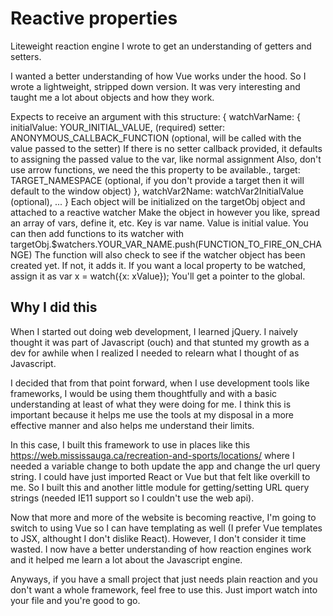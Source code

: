 # Reactive properties
Liteweight reaction engine I wrote to get an understanding of getters and setters.

I wanted a better understanding of how Vue works under the hood. So I wrote a lightweight, stripped down version. It was very interesting and taught me a lot about objects and how they work.

Expects to receive an argument with this structure:
        {
            watchVarName: {
                initialValue: YOUR_INITIAL_VALUE, (required)
                setter: ANONYMOUS_CALLBACK_FUNCTION (optional, will be called with the value passed to the setter)
                If there is no setter callback provided, it defaults to assigning the passed value to the var, 
                like normal assignment
                Also, don't use arrow functions, we need the this property to be available.,
                target: TARGET_NAMESPACE (optional, if you don't provide a target then it will default to the window object)
            },
            watchVar2Name: watchVar2InitialValue (optional),
            ... 
        }
        Each object will be initialized on the targetObj object and attached to a reactive watcher
        Make the object in however you like, spread an array of vars, define it, etc. Key is var name. Value is initial value.
        You can then add functions to its watcher with targetObj.$watchers.YOUR_VAR_NAME.push(FUNCTION_TO_FIRE_ON_CHANGE)
        The function will also check to see if the watcher object has been created yet. If not, it adds it. 
        If you want a local property to be watched, assign it as var x = watch({x: xValue}); You'll get a pointer to the global.
        
        
## Why I did this
When I started out doing web development, I learned jQuery. I naively thought it was part of Javascript (ouch) and that stunted my growth as a dev for awhile when I realized I needed to relearn what I thought of as Javascript. 

I decided that from that point forward, when I use development tools like frameworks, I would be using them thoughtfully and with a basic understanding at least of what they were doing for me. I think this is important because it helps me use the tools at my disposal in a more effective manner and also helps me understand their limits.

In this case, I built this framework to use in places like this https://web.mississauga.ca/recreation-and-sports/locations/ where I needed a variable change to both update the app and change the url query string. I could have just imported React or Vue but that felt like overkill to me. So I built this and another little module for getting/setting URL query strings (needed IE11 support so I couldn't use the web api).

Now that more and more of the website is becoming reactive, I'm going to switch to using Vue so I can have templating as well (I prefer Vue templates to JSX, althought I don't dislike React). However, I don't consider it time wasted. I now have a better understanding of how reaction engines work and it helped me learn a lot about the Javascript engine.

Anyways, if you have a small project that just needs plain reaction and you don't want a whole framework, feel free to use this. Just import watch into your file and you're good to go.
